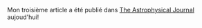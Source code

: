 Mon troisième article a été publié dans <a href="https://iopscience.iop.org/article/10.3847/1538-4357/ad81f7">The Astrophysical Journal</a> aujoud'hui!
